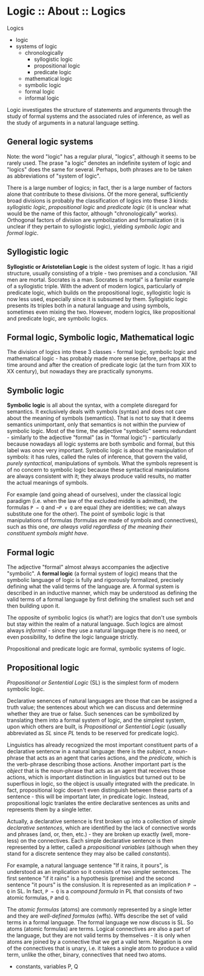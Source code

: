# Logic :: About :: Logics

Logics

- logic
- systems of logic
  - chronologically
    - syllogistic logic
    - propositional logic
    - predicate logic
  - mathematical logic
  - symbolic logic
  - formal logic
  - informal logic


Logic investigates the structure of statements and arguments through the study of formal systems and the associated rules of inference, as well as the study of arguments in a natural language setting.

## General logic systems

Note: the word "logic" has a regular plural, "logics", although it seems to be rarely used. The prase "a logic" denotes an indefinite system of logic and "logics" does the same for several. Perhaps, both phrases are to be taken as abbreviations of "system of logic".

There is a large number of logics; in fact, ther is a large number of factors alone that contribute to these divisions. Of the more general, sufficiently broad divisions is probably the classification of logics into these 3 kinds: *syllogistic logic*, *propositional logic* and *predicate logic* ⟨it is unclear what would be the name of this factor, although "chronologically" works⟩. Orthogonal factors of division are symbolization and formalization ⟨it is unclear if they pertain to syllogistic logic⟩, yielding *symbolic logic* and *formal logic*.

## Syllogistic logic

**Syllogistic or Aristotelian Logic** is the oldest system of logic. It has a rigid structure, usually consisting of a triple - two premises and a conclusion. "All men are mortal. Socrates is a man. Socrates is mortal" is a familar example of a syllogistic triple. With the advent of modern logics, particularly of predicate logic, which builds on the propositional logic, syllogistic logic is now less used, especially since it is subsumed by them. Syllogistic logic presents its triples both in a natural language and using symbols, sometimes even mixing the two. However, modern logics, like propositional and predicate logic, are symbolic logics.


## Formal logic, Symbolic logic, Mathematical logic

The division of logics into these 3 classes - formal logic, symbolic logic and mathematical logic - has probably made more sense before, perhaps at the time around and after the creation of predicate logic (at the turn from XIX to XX century), but nowadays they are practically synonyms.

## Symbolic logic

**Symbolic logic** is all about the syntax, with a complete disregard for semantics. It exclusively deals with symbols (syntax) and does not care about the meaning of symbols (semantics). That is not to say that it deems semantics unimportant, only that semantics is not within the purview of symbolic logic. Most of the time, the adjective "symbolic" seems redundant - similarly to the adjective "formal" (as in "formal logic") - particularly because nowadays all logic systems are both symbolic and formal, but this label was once very important. Symbolic logic is about the manipulation of symbols: it has rules, called the rules of inference, that govern the valid, *purely syntactical*, manipulations of symbols. What the symbols represent is of no concern to symbolic logic because these syntactical manipulations are always consistent with it; they always produce valid results, no matter the actual meanings of symbols.

For example (and going ahead of ourselves), under the classical logic paradigm (i.e. when the law of the excluded middle is admitted), the formulas `P → Q` and `¬P ∨ Q` are equal (they are identities; we can always substitute one for the other). The point of symbolic logic is that manipulations of formulas (formulas are made of symbols and connectives), such as this one, *are always valid regardless of the meaning their constituent symbols might have*.

## Formal logic

The adjective "formal" almost always accompanies the adjective "symbolic". A **formal logic** (a formal system of logic) means that the symbolic language of logic is fully and rigorously formalized, precisely defining what the valid terms of the language are. A formal system is described in an inductive manner, which may be understood as defining the valid terms of a formal language by first defining the smallest such set and then building upon it.

The opposite of symbolic logics ⟨is what?⟩ are logics that don't use symbols but stay within the realm of a natural language. Such logics are almost always *informal* - since they use a natural language there is no need, or even possibility, to define the logic language strictly.

Propositional and predicate logic are formal, symbolic systems of logic.

## Propositional logic

*Propositional or Sentential Logic* (SL) is the simplest form of modern symbolic logic.



Declarative senences of natural languages are those that can be assigned a truth value; the sentences about which we can discuss and determine whether they are true or false. Such senences can be symbolized by translating them into a formal system of logic, and the simplest system, upon which others are built, is *Propositional or Sentential Logic* (usually abbreviated as *SL* since *PL* tends to be reserved for predicate logic).


Linguistics has already recognized the most important constituent parts of a declarative sentencw in a natural language: there is the *subject*, a noun-phrase that acts as an agent that caries actions, and the *predicate*, which is the verb-phrase describing those actions. Another important part is the *object* that is the noun-phrase that acts as an agent that receives those actions, which is important distinction in linguistics but turned out to be superflous in logic, so the object is usually integrated with the predicate. In fact, propositional logic doesn't even distinguish between these parts of a sentence - this will be important later, in predicate logic. Instead, propositional logic tranlates the entire declarative sentences as units and represents them by a single letter.




Actually, a declarative sentence is first broken up into a collection of *simple declarative sentences*, which are identified by the lack of connective words and phrases (and, or, then, etc.) - they are broken up exactly (well, more-less) on the connectives. Each simple declarative sentence is then represented by a letter, called a *propositional variables* (although when they stand for a discrete sentence they may also be called *constants*).

For example, a natural language sentence "If it rains, it pours", is understood as an implication so it consists of two simpler sentences. The first sentence "if it rains" is a hypothesis (premise) and the second sentence "it pours" is the conslusion. It is represented as an implication `P → Q` in SL. In fact, `P → Q` is a *compound formula* in PL that consists of two atomic formulas, `P` and `Q`.

The *atomic formulas* (atoms) are commonly represented by a single letter and they are *well-defined formulas* (wffs). Wffs describe the set of valid terms in a formal language. The formal language we now discuss is SL. So atoms (atomic formulas) are terms. Logical connectives are also a part of the language, but they are not valid terms by themselves - it is only when atoms are joined by a connective that we get a valid term. Negation is one of the connectives that is unary, i.e. it takes a single atom to produce a valid term, unlike the other, binary, connectives that need two atoms.

- constants, variables
P, Q
